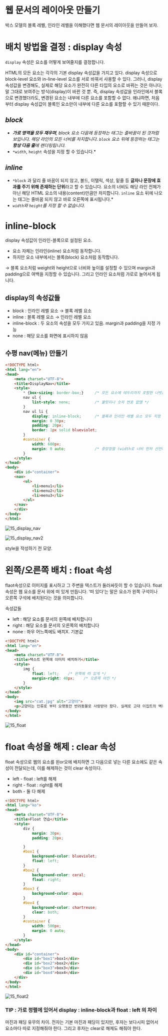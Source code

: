 # 웹 문서의 레이아웃 만들기

박스 모델의 블록 레벨, 인라인 레벨을 이해했다면 웹 문서의 레이아웃을 만들어 보자.

# 배치 방법을 결정 : display 속성

`display` 속성은 요소를 어떻게 보여줄지를 결정합니다.

HTML의 모든 요소는 각각의 기본 display 속성값을 가지고 있다. display 속성으로 block-level 요소와 in-line-level 요소를 서로 바꿔서 사용할 수 있다. 그러나, display 속성값을 변경해도, 실제로 해당 요소가 완전히 다른 타입의 요소로 바뀌는 것은 아니다; 말 그대로 보여주는 방식(display)이 바뀐 것 뿐. 즉, display 속성값을 인라인에서 블록으로 변경했더라도, 변경된 요소는 내부에 다른 요소를 포함할 수 없다. 왜냐하면, 처음부터 display 속성값이 블록인 요소만이 내부에 다른 요소를 포함할 수 있기 때문이다.

## ***block***

- ***가로 영역을 모두 채우며**, block 요소 다음에 등장하는 태그는 줄바꿈이 된 것처럼 보입니다. 해당 라인의 모든 너비를 차지합니다. `block` 요소 뒤에 등장하는 태그는 **항상 다음 줄**에 렌더링됩니다.*
- `*width`, `height` 속성을 지정 할 수 있습니다.*

## ***inline***

- `*block` 과 달리 줄 바꿈이 되지 않고, 볼드, 이탤릭, 색상, 밑줄 등 **글자나 문장에 효과를 주기 위해 존재하는 단위**라고 할 수 있습니다. 요소의 너비도 해당 라인 전체가 아닌 해당 HTML 요소의 내용(content)만큼만 차지합니다. `inline` 요소 뒤에 나오는 태그는 줄바꿈 되지 않고 바로 오른쪽에 표시됩니다.*
- *`width`와 `height`를 지정 할 수 없습니다.*

# inline-block

display 속성값이 인라인-블록으로 설정된 요소.

- 요소 자체는 인라인(inline) 요소처럼 동작합니다.
- 하지만 요소 내부에서는 블록(block) 요소처럼 동작합니다.

→  블록 요소처럼 weight와 height으로 너비와 높이를 설정할 수 있으며 margin과 padding으로 여백을 지정할 수 있습니다. 그리고 인라인 요소처럼 가로로 늘어서게 됩니다. 

## display의 속성값들

- block : 인라인 레벨 요소 → 블록 레벨 요소
- inline : 블록 레벨 요소 → 인라인 레벨 요소
- inline-block : 두 요소의 속성을 모두 가지고 있음. margin과 padding을 지정 가능
- none : 해당 요소를 화면에 표시하지 않음

## 수평 nav(메뉴) 만들기

```html
<!DOCTYPE html>
<html lang="en">
<head>
    <meta charset="UTF-8">
    <title>DisplayNav</title>
    <style>
        * {box-sizing: border-box;}     /* 모든 요소에 테두리까지 포함한 너빗값 지정 */
        nav ul {
            list-style: none;           /* 불릿이나 숫자 번호 없앰 */
        }
        nav ul li {
            display: inline-block;      /* 블록과 인라인 레벨 요소 모두 지정 */
            margin: 0 30px;
            padding: 20px;
            border: 1px solid blueviolet;
        }
        #container {
            width: 600px;
            margin: 0 auto;             /* 중앙정렬 (width로 너비 먼저 선언해야 가능) */
        }
    </style>
</head>
<body>
    <div id="container">
    <nav>
        <ul>
            <li>menu1</li>
            <li>menu2</li>
            <li>menu3</li>
        </ul>
    </nav>
    </div>
</body>
</html>
```

![15_display_nav](https://user-images.githubusercontent.com/97890886/163704733-c314f95c-3b2b-4624-ac75-0e4749887899.png)

![15_display_nav2](https://user-images.githubusercontent.com/97890886/163704741-7598b4c1-067e-4091-9d2b-3b3dfabcfc62.png)


style을 작성하기 전 모양.

# 왼쪽/오른쪽 배치 : float 속성

flaot속성으로 이미지를 표시하고 그 주변을 텍스트가 둘러싸듯이 할 수 있습니다. float 속성은 웹 요소를 문서 위에 떠 있게 만듭니다. ‘떠 있다’는 말은 요소가 왼쪽 구석이나 오른쪽 구석에 배치된다는 것을 의미합니다.

속성값들

- left : 해당 요소를 문서의 왼쪽에 배치합니다
- right : 해당 요소를 문서의 오른쪽의 배치합니다
- none : 좌우 어느쪽에도 배치X. 기본값

```html
<!DOCTYPE html>
<html lang="en">
<head>
    <meta charset="UTF-8">
    <title>텍스트 왼쪽에 이미지 배치하기</title>
    <style>
        img {
            float: left;    /* 왼쪽에 떠 있게 */
            margin-right: 40px;    /* 오른쪽 마진 */
        }
    </style>
</head>
<body>
    <img src="cat.jpg" alt="고양이">
    <p>고양이는 인류로 부터 오랫동안 반려동물로 사랑받아 왔다. 실례로 고대 이집트의 벽화에는 고양이를 새 사냥에 이용하는 그림이 있다. 고양이와 인간의 공생관계는 농경의 발달로 이집트 문명이 발생했을 무렵 곡식을 저장하는 창고에 모여든 쥐를 따라온 것이 시작으로 알려져 있다. 때문에 고양이는 길들여진 동물인 가축의 특성을 전혀 지니고 있지 않으며, 가축이라기보다는 인간과 공생관계라고 보는 것이 맞다. 이 후 아라비아 상인들의 실크로드를 통해 유럽과 아시아 전역으로 퍼져나갔으며, 항해를 하는 데에도 도움이 되어 인간과 함께 항해를 동행하면서 전 세계로 퍼져나갔다. 중국의 십이지에는 포함되어 있지 않지만 베트남과 네팔에서는 토끼 대신 고양이가 십이지 중 하나다.</p>
</body>
</html>
```

![15_float](https://user-images.githubusercontent.com/97890886/163704758-45be9b59-749b-4f92-90b2-a1a428b528d1.png)

# float 속성을 해제 : clear 속성

float 속성으로 웹의 요소를 왼or오에 배치하면 그 다음으로 넣는 다른 요소에도 같은 속성이 전달되는데, 이를 해제하는 것이 clear 속성이다.

- left - float : left를 해제
- right - float : right를 해제
- both - 둘 다 해제

```html
<!DOCTYPE html>
<html lang="ko">
<head>
    <meta charset="UTF-8">
    <title>Float 연습</title>
    <style>
        div {
            margin: 30px;
            padding: 20px;

        }
        #box1 {
            background-color: blueviolet;
            float: left;
        }
        #box2 {
            background-color: coral;
            float: right;
        }
        #box3 {
            background-color: aqua;
        }
        #box4 {
            background-color: chartreuse;
            clear: both;
        }
        #container {
            width: 500px;
            margin: 0 auto;
        }
    </style>
</head>
<body>
    <div id="container">
        <div id="box1">box1</div>
        <div id="box2">box2</div>
        <div id="box3">box3</div>
        <div id="box4">box4</div>
    </div>
</body>
</html>
```


![15_float2](https://user-images.githubusercontent.com/97890886/163704772-9accab9f-15fc-4dbe-b96f-a39d3268c82b.png)

### TIP : 가로 정렬에 있어서 display : inline-block과 float : left 의 차이

마진과 패딩 유무의 차이. 전자는 기본 마진과 패딩이 있지만, 후자는 보다시피 없어서 요소마다 따로 지정해줘야 한다. 그리고 후자는 clear로 해제도 해줘야 한다.